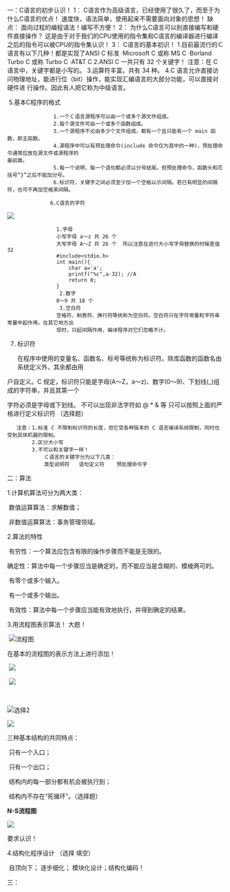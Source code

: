 一：C语言的初步认识！
              1： C语言作为高级语言，已经使用了很久了，而至于为什么C语言的优点！
               速度快，语法简单，使用起来不需要面向对象的思想！
               缺点：
               面向过程的编程语法！编写不方便！
               2： 为什么C语言可以别直接编写和硬件直接操作？
                      这是由于对于我们的CPU使用的指令集和C语言的编译器进行编译之后的指令可以被CPU的指令集认识！
               3： C语言的基本初识！
                    1.目前最流行的Ｃ语言有以下几种！都是实现了ANSI C 标准
                       ·Microsoft C 或称 MS C
                        ·Borland Turbo C 或称 Turbo C
                       ·AT&T C
                    2.ANSI C 一共只有 32 个关键字！ 注意：在 C 语言中，关键字都是小写的。
                    3.运算符丰富。共有 34 种。
                    4.C 语言允许直接访问物理地址，能进行位（bit）操作，能实现汇编语言的大部分功能，可以直接对硬件进
行操作。因此有人把它称为中级语言。

​                    5.基本C程序的格式                    

				   1.一个Ｃ语言源程序可以由一个或多个源文件组成。
	               2.每个源文件可由一个或多个函数组成。
	               3.一个源程序不论由多少个文件组成，都有一个且只能有一个 main 函数，即主函数。
	               4.源程序中可以有预处理命令(include 命令仅为其中的一种)，预处理命令通常应放在源文件或源程序的
	最前面。
				   5.每一个说明，每一个语句都必须以分号结尾。但预处理命令，函数头和花括号“}”之后不能加分号。
	               6.标识符，关键字之间必须至少加一个空格以示间隔。若已有明显的间隔符，也可不再加空格来间隔。
	              
 	              6.C语言的字符

![](E:\java_C数据结构\Java-C_-\3-6\ASCII.jpg)

```
                1.字母
                小写字母 a～z 共 26 个
                大写字母 A～Z 共 26 个  所以注意在进行大小写字母替换的时候差值32
                #include<stdio.h>
                int main(){
                    char a='a';
                    printf("%c",a-32); //A
                    return 0;
                }
                 2.数字
                0～9 共 10 个
                 3.空白符
                空格符、制表符、换行符等统称为空白符。空白符只在字符常量和字符串常量中起作用。在其它地方出
                现时，只起间隔作用，编译程序对它们忽略不计。
```



7.  标识符

    在程序中使用的变量名、函数名、标号等统称为标识符。除库函数的函数名由系统定义外，其余都由用

   户自定义。C 规定，标识符只能是字母(A～Z，a～z)、数字(0～9)、下划线(_)组成的字符串，并且其第一个

   字符必须是字母或下划线。    不可以出现非法字符如 @ *  & 等 只可以按照上面的严格进行定义标识符 （选择题）

```
   注意：1.标准 C 不限制标识符的长度，但它受各种版本的 C 语言编译系统限制，同时也受到具体机器的限制。
     	2.区分大小写
     	3.不可以和关键字一样！
     	    Ｃ语言的关键字分为以下几类：
            类型说明符   语句定义符    预处理命令字
```



二：算法

1.计算机算法可分为两大类：

​       数值运算算法：求解数值；

​       非数值运算算法：事务管理领域。

2.算法的特性

​     	    有穷性：一个算法应包含有限的操作步骤而不能是无限的。 

​			确定性：算法中每一个步骤应当是确定的，而不能应当是含糊的、模棱两可的。

​		    有零个或多个输入。

​            有一个或多个输出。

​            有效性：算法中每一个步骤应当能有效地执行，并得到确定的结果。

3.用流程图表示算法！ 大题！

​            ![流程图](E:\java_C数据结构\Java-C_-\3-6\流程图.png)

在基本的流程图的表示方法上进行添加！

​                            ![](E:\java_C数据结构\Java-C_-\3-6\顺序.png)

​      ![](E:\java_C数据结构\Java-C_-\3-6\选择1.png)

​     

![]()![选择2](E:\java_C数据结构\Java-C_-\3-6\选择2.png)

![](E:\java_C数据结构\Java-C_-\3-6\循环.png)

三种基本结构的共同特点：

​	 只有一个入口；

​	 只有一个出口；

​	 结构内的每一部分都有机会被执行到；

​	结构内不存在“死循环”。（选择题）



**N-S流程图** 

 ![](E:\java_C数据结构\Java-C_-\3-6\N_S.png)

要求认识！

4.结构化程序设计 （选择 填空）

​		自顶向下； 逐步细化； 模块化设计；结构化编码！



三：

